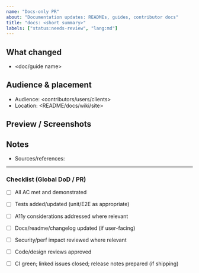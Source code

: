 ```yaml
---
name: "Docs-only PR"
about: "Documentation updates: READMEs, guides, contributor docs"
title: "docs: <short summary>"
labels: ["status:needs-review", "lang:md"]
---
```

<!-- Note: YAML front matter is parsed by our labeler workflow; GitHub itself does not apply labels from front matter. -->

<!-- Suggested additional labels (pick as relevant):
- area:design-system
-->

## What changed

- <doc/guide name>

## Audience & placement

- Audience: <contributors/users/clients>
- Location: <README/docs/wiki/site>

## Preview / Screenshots

<images or links>

## Notes

- Sources/references: <links>

---

### Checklist (Global DoD / PR)
- [ ] All AC met and demonstrated
- [ ] Tests added/updated (unit/E2E as appropriate)
- [ ] A11y considerations addressed where relevant
- [ ] Docs/readme/changelog updated (if user-facing)
- [ ] Security/perf impact reviewed where relevant
- [ ] Code/design reviews approved
- [ ] CI green; linked issues closed; release notes prepared (if shipping)

